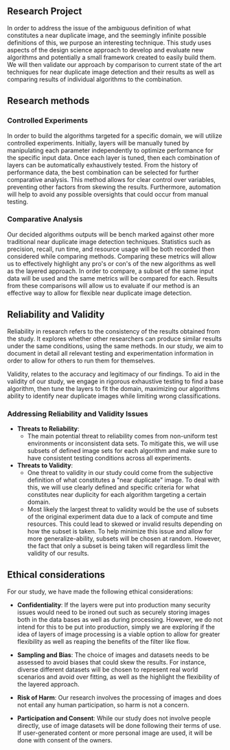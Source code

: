 ## Research Project

In order to address the issue of the ambiguous definition of what constitutes a near duplicate image, and the seemingly infinite possible definitions of this, we purpose an interesting technique. This study uses aspects of the design science approach to develop and evaluate new algorithms and potentially a small framework created to easily build them. We will then validate our approach by comparison to current state of the art techniques for near duplicate image detection and their results as well as comparing results of individual algorithms to the combination.

## Research methods

### Controlled Experiments

In order to build the algorithms targeted for a specific domain, we will utilize controlled experiments. Initially, layers will be manually tuned by manipulating each parameter independently to optimize performance for the specific input data. Once each layer is tuned, then each combination of layers can be automatically exhaustively tested. From the history of performance data, the best combination can be selected for further comparative analysis. This method allows for clear control over variables, preventing other factors from skewing the results. Furthermore, automation will help to avoid any possible oversights that could occur from manual testing.
### Comparative Analysis

Our decided algorithms outputs will be bench marked against other more traditional near duplicate image detection techniques. Statistics such as precision, recall, run time, and resource usage will be both recorded then considered while comparing methods. Comparing these metrics will allow us to effectively highlight any pro's or con's of the new algorithms as well as the layered approach. In order to compare, a subset of the same input data will be used and the same metrics will be compared for each. Results from these comparisons will allow us to evaluate if our method is an effective way to allow for flexible near duplicate image detection.
## Reliability and Validity

Reliability in research refers to the consistency of the results obtained from the study. It explores whether other researchers can produce similar results under the same conditions, using the same methods. In our study, we aim to document in detail all relevant testing and experimentation information in order to allow for others to run them for themselves.

Validity, relates to the accuracy and legitimacy of our findings. To aid in the validity of our study, we engage in rigorous exhaustive testing to find a base algorithm, then tune the layers to fit the domain, maximizing our algorithms ability to identify near duplicate images while limiting wrong classifications.

### Addressing Reliability and Validity Issues

- **Threats to Reliability**: 
	- The main potential threat to reliability comes from non-uniform test environments or inconsistent data sets. To mitigate this, we will use subsets of defined image sets for each algorithm and make sure to have consistent testing conditions across all experiments.
- **Threats to Validity**: 
	- One threat to validity in our study could come from the subjective definition of what constitutes a "near duplicate" image. To deal with this, we will use clearly defined and specific criteria for what constitutes near duplicity for each algorithm targeting a certain domain.
	- Most likely the largest threat to validity would be the use of subsets of the original experiment data due to a lack of compute and time resources. This could lead to skewed or invalid results depending on how the subset is taken. To help minimize this issue and allow for more generalize-ability, subsets will be chosen at random. However, the fact that only a subset is being taken will regardless limit the validity of our results.
	
## Ethical considerations

For our study, we have made the following ethical considerations:

- **Confidentiality**: If the layers were put into production many security issues would need to be ironed out such as securely storing images both in the data bases as well as during processing. However, we do not intend for this to be put into production, simply we are exploring if the idea of layers of image processing is a viable option to allow for greater flexibility as well as reaping the benefits of the filter like flow.

- **Sampling and Bias**: The choice of images and datasets needs to be assessed to avoid biases that could skew the results. For instance, diverse different datasets will be chosen to represent real world scenarios and avoid over fitting, as well as the highlight the flexibility of the layered approach.

- **Risk of Harm**: Our research involves the processing of images and does not entail any human participation, so harm is not a concern.

- **Participation and Consent**: While our study does not involve people directly, use of image datasets will be done following their terms of use. If user-generated content or more personal image are used, it will be done with consent of the owners.